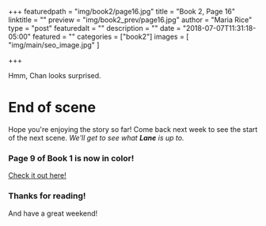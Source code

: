 +++
featuredpath = "img/book2/page16.jpg"
title = "Book 2, Page 16"
linktitle = ""
preview = "img/book2_prev/page16.jpg"
author = "Maria Rice"
type = "post"
featuredalt = ""
description = ""
date = "2018-07-07T11:31:18-05:00"
featured = ""
categories = ["book2"]
images = [ "img/main/seo_image.jpg" ]

+++

Hmm, Chan looks surprised. 

# End of scene

Hope you're enjoying the story so far! Come back next week 
to see the start of the next scene. _We'll get to see what 
**Lane** is up to._

### Page 9 of Book 1 is now in color!

[Check it out here!](https://mcrice123.github.io/morphic/blog/book-1-page-09/)

### Thanks for reading! 

And have a great weekend!

